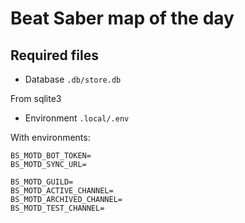 # Beat Saber map of the day

## Required files

- Database `.db/store.db`

From sqlite3

- Environment `.local/.env`

With environments:

```
BS_MOTD_BOT_TOKEN=
BS_MOTD_SYNC_URL=

BS_MOTD_GUILD=
BS_MOTD_ACTIVE_CHANNEL=
BS_MOTD_ARCHIVED_CHANNEL=
BS_MOTD_TEST_CHANNEL=
```